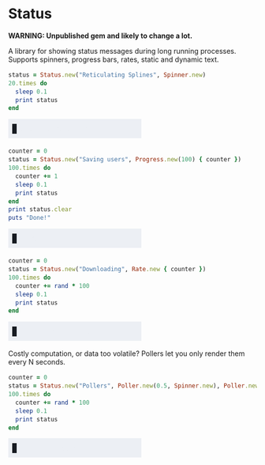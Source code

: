 # Status

**WARNING: Unpublished gem and likely to change a lot.**

A library for showing status messages during long running processes. Supports spinners, progress bars, rates, static and dynamic text.

```ruby
status = Status.new("Reticulating Splines", Spinner.new)
20.times do
  sleep 0.1
  print status
end
```
![asciicast of code](examples/readme1.gif)

```ruby
counter = 0
status = Status.new("Saving users", Progress.new(100) { counter })
100.times do
  counter += 1
  sleep 0.1
  print status
end
print status.clear
puts "Done!"
```
![asciicast of code](examples/readme2.gif)

```ruby
counter = 0
status = Status.new("Downloading", Rate.new { counter })
100.times do
  counter += rand * 100
  sleep 0.1
  print status
end
```
![asciicast of code](examples/readme3.gif)

Costly computation, or data too volatile? Pollers let you only render them every N seconds.

```ruby
counter = 0
status = Status.new("Pollers", Poller.new(0.5, Spinner.new), Poller.new(1) { counter.round(2) })
100.times do
  counter += rand * 100
  sleep 0.1
  print status
end
```
![asciicast of code](examples/readme4.gif)
